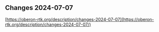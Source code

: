 ## Changes 2024-07-07

[https://oberon-rtk.org/description/changes-2024-07-07](https://oberon-rtk.org/description/changes-2024-07-07/)
